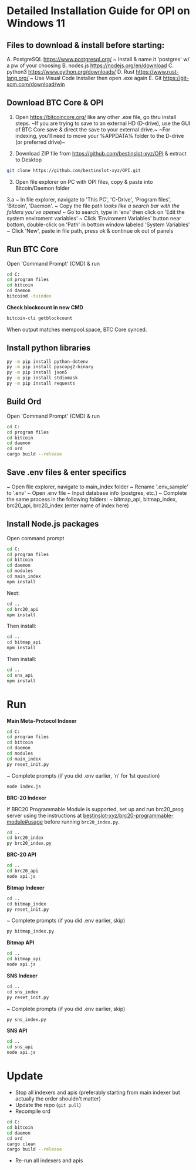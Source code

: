 # Detailed Installation Guide for OPI on Windows 11 

## Files to download & install before starting:

A. PostgreSQL https://www.postgresql.org/
    ~ Install & name it 'postgres' w/ a pw of your choosing
B. nodes.js https://nodejs.org/en/download
C. python3 https://www.python.org/downloads/
D. Rust https://www.rust-lang.org/ 
    ~ Use Visual Code Installer then open .exe again
E. Git https://git-scm.com/download/win

## Download BTC Core & OPI

1. Open https://bitcoincore.org/ like any other .exe file, go thru install steps. 
~If you are trying to save to an external HD (D-drive), use the GUI of BTC Core save & direct the save to your external drive.~
~For indexing, you'll need to move your %APPDATA% folder to the D-drive (or preferred drive)~

2. Download ZIP file from https://github.com/bestinslot-xyz/OPI & extract to Desktop

```bash
git clone https://github.com/bestinslot-xyz/OPI.git
```

3. Open file explorer on PC with OPI files, copy & paste into Bitcoin/Daemon folder

3.a
~ In file explorer, navigate to 'This PC', 'C-Drive', 'Program files', 'Bitcoin', 'Daemon'.
   ~ Copy the file path *looks like a search bar with the folders you've opened* 
~ Go to search, type in 'env' then click on 'Edit the system enviroment variables'
~ Click 'Enviroment Variables' button near bottom, double-click on 'Path' in bottom window labeled 'System Variables'
~ Click 'New', paste in file path, press ok & continue ok out of panels

## Run BTC Core 

Open 'Command Prompt' (CMD) & run
```bash
cd C:
cd program files
cd bitcoin
cd daemon
bitcoind -txindex
```

**Check blockcount in new CMD**
```bash
bitcoin-cli getblockcount
```
When output matches mempool.space, BTC Core synced.

## Install python libraries

```bash
py -m pip install python-dotenv
py -m pip install pyscopg2-binary
py -m pip install json5
py -m pip install stdiomask
py -m pip install requests
```

## Build Ord

Open 'Command Prompt' (CMD) & run

```bash
cd C:
cd program files
cd bitcoin
cd daemon
cd ord
cargo build --release
```

## Save .env files & enter specifics

~ Open file explorer, navigate to main_index folder
~ Rename '.env_sample' to '.env'
~ Open .env file 
~ Input database info (postgres, etc.)
~ Complete the same process in the following folders:
    ~ bitmap_api, bitmap_index, brc20_api, brc20_index (enter name of index here)

## Install Node.js packages

Open command prompt
```bash
cd C:
cd program files
cd bitcoin
cd daemon
cd modules
cd main_index
npm install
```

Next:
```bash
cd ..
cd brc20_api
npm install
```

Then install:
```bash
cd ..
cd bitmap_api
npm install
```

Then install:
```bash
cd ..
cd sns_api
npm install
```

# Run

**Main Meta-Protocol Indexer**
```bash
cd C:
cd program files
cd bitcoin
cd daemon
cd modules
cd main_index
py reset_init.py
```
~ Complete prompts (if you did .env earlier, 'n' for 1st question)
```bash
node index.js
```

**BRC-20 Indexer**

If BRC20 Programmable Module is supported, set up and run brc20_prog server using the instructions at [bestinslot-xyz/brc20-programmable-module#usage](https://github.com/bestinslot-xyz/brc20-programmable-module#usage) before running `brc20_index.py`.

```bash
cd ..
cd brc20_index
py brc20_index.py
```

**BRC-20 API**
```bash
cd ..
cd brc20_api
node api.js
```

**Bitmap Indexer**
```bash
cd ..
cd bitmap_index
py reset_init.py
```
~ Complete prompts (if you did .env earlier, skip)
```bash
py bitmap_index.py
```

**Bitmap API**
```bash
cd ..
cd bitmap_api
node api.js
```

**SNS Indexer**
```bash
cd ..
cd sns_index
py reset_init.py
```
~ Complete prompts (if you did .env earlier, skip)
```bash
py sns_index.py
```

**SNS API**
```bash
cd ..
cd sns_api
node api.js
```

# Update

- Stop all indexers and apis (preferably starting from main indexer but actually the order shouldn't matter)
- Update the repo (`git pull`)
- Recompile ord 
```bash
cd C: 
cd bitcoin
cd daemon
cd ord 
cargo clean
cargo build --release
```
- Re-run all indexers and apis

